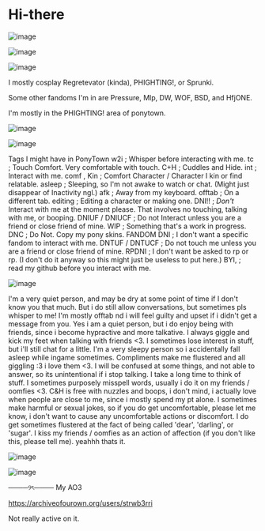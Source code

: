 # Hi-there
![image](https://github.com/user-attachments/assets/ec446887-9075-4ee5-b5c2-1e435d9142e4)



![image](https://github.com/user-attachments/assets/b19f48e7-2126-49cb-a1f1-77549577f277)

![image](https://github.com/user-attachments/assets/46f34c25-24c8-44b5-9a35-2566707aa498)

I mostly cosplay Regretevator (kinda), PHIGHTING!, or Sprunki.

Some other fandoms I'm in are Pressure, Mlp, DW, WOF, BSD, and HfjONE.

I'm mostly in the PHIGHTING! area of ponytown.

![image](https://github.com/user-attachments/assets/ae4e2bb9-cb61-475b-b934-fbcf3e0016a5)

![image](https://github.com/user-attachments/assets/46f34c25-24c8-44b5-9a35-2566707aa498)


Tags I might have in PonyTown  w2i ; Whisper before interacting with me. tc ; Touch Comfort. Very comfortable with touch. C+H ; Cuddles and Hide. int ; Interact with me. comf , Kin ; Comfort Character / Character I kin or find relatable.  asleep ; Sleeping, so I'm not awake to watch or chat. (Might just disappear of Inactivity ngl.) afk ; Away from my keyboard. offtab ; On a different tab. editing ; Editing a character or making one. DNI!! ; *Don't* Interact with me at the moment please. That involves no touching, talking with me, or booping. DNIUF / DNIUCF ; Do not Interact unless you are a friend or close friend of mine. WIP ; Something that's a work in progress. DNC ; Do Not. Copy my pony skins. FANDOM DNI ; I don't want a specific fandom to interact with me. DNTUF / DNTUCF ; Do not touch me unless you are a friend or close friend of mine. RPDNI ; I don't want be asked to rp or rp. (I don't do it anyway so this might just be useless to put here.) BYI, ; read my github before you interact with me.

![image](https://github.com/user-attachments/assets/f09056a5-5c7f-49c8-9941-c969245d9a21)


I'm a very quiet person, and may be dry at some point of time if I don't know you that much. But i do still allow conversations, but sometimes pls whisper to me! I'm mostly offtab nd i will feel guilty and upset if i didn't get a message from you. Yes i am a quiet person, but i do enjoy being with friends, since i become hypractive and more talkative. I always giggle and kick my feet when talking with friends <3. I sometimes lose interest in stuff, but i'll still chat for a little. I'm a very sleepy person so i accidentally fall asleep while ingame sometimes. Compliments make me flustered and all giggling :3 i love them <3. I will be confused at some things, and not able to answer, so its unintentional if i stop talking. I take a long time to think of stuff. I sometimes purposely misspell words, usually i do it on my friends / oomfies <3. C&H is free with nuzzles and boops, i don't mind, i actually love when people are close to me, since i mostly spend my pt alone. I sometimes make harmful or sexual jokes, so if you do get uncomfortable, please let me know, i don't want to cause any uncomfortable actions or discomfort. I do get sometimes flustered at the fact of being called 'dear', 'darling', or 'sugar'. I kiss my friends / oomfies as an action of affection (if you don't like this, please tell me). yeahhh thats it.

![image](https://github.com/user-attachments/assets/93dce332-101d-4c16-9dda-c07fa8bf3b15)

![image](https://github.com/user-attachments/assets/64af2c74-13e8-4fb3-8da7-24fb77c9efcd)


────୨ৎ────
My AO3

https://archiveofourown.org/users/strwb3rri

Not really active on it.
